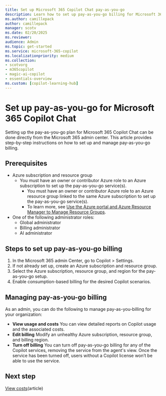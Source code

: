 ```yaml
---
title: Set up Microsoft 365 Copilot Chat pay-as-you-go
description: Learn how to set up pay-as-you-go billing for Microsoft 365 Copilot Chat.
ms.author: camillepack
author: camillepack
manager: scotv
ms.date: 02/20/2025
ms.reviewer: 
audience: Admin
ms.topic: get-started
ms.service: microsoft-365-copilot
ms.localizationpriority: medium
ms.collection: 
- scotvorg
- m365copilot
- magic-ai-copilot
- essentials-overview
ms.custom: [copilot-learning-hub]
---
```


# Set up pay-as-you-go for Microsoft 365 Copilot Chat

Setting up the pay-as-you-go plan for Microsoft 365 Copilot Chat can be done directly from the Microsoft 365 admin center. This article provides step-by-step instructions on how to set up and manage pay-as-you-go billing.

## Prerequisites

- Azure subscription and resource group
  - You must have an owner or contributor Azure role to an Azure subscription to set up the pay-as-you-go service(s).
    - You must have an owner or contributor Azure role to an Azure resource group linked to the same Azure subscription to set up the pay-as-you-go service(s).
    - To learn more, see [Use the Azure portal and Azure Resource Manager to Manage Resource Groups]().
- One of the following administrator roles:
  - Global administrator
  - Billing administrator
  - AI administrator

## Steps to set up pay-as-you-go billing

1. In the Microsoft 365 admin Center, go to Copilot > Settings.
1. If not already set up, create an Azure subscription and resource group.
1. Select the Azure subscription, resource group, and region for the pay-as-you-go setup.
1. Enable consumption-based billing for the desired Copilot scenarios.

## Managing pay-as-you-go billing

As an admin, you can do the following to manage pay-as-you-billing for your organization:

- **View usage and costs** You can view detailed reports on Copilot usage and the associated costs.
- **Edit billing** Modify an unhealthy Azure subscription, resource group, and billing region.
- **Turn off billing** You can turn off pay-as-you-go billing for any of the Copilot services, removing the service from the agent's view. Once the service has been turned off, users without a Copilot license won’t be able to use the service.

## Next step

[View costs](view-cost.md)(article)
